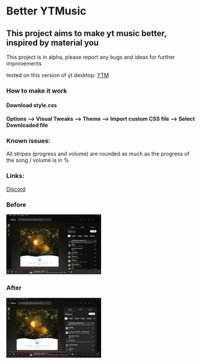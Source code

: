 

# Better YTMusic
## This project aims to make yt music better, inspired by material you
 This project is in alpha, please report any bugs and ideas for further improvements
<br>

tested on this version of yt desktop:
[YTM](https://github.com/th-ch/youtube-music)

<h3>How to make it work</h3>
<h4>Download style.css</h4>
<h4>Options --> Visual Tweaks --> Theme --> Import custom CSS file --> Select Downloaded file</h4>

<h3>Known issues:</h3>
All stripes (progress and volume) are rounded as much as the progress of the song / volume is in %


### Links:
[Discord](https://discord.gg/2eCpbXadsC)
<h3>Before</h3>
<img src="before.png" width="50%">
<h3>After</h3>
<img src="after.png" width="50%">
